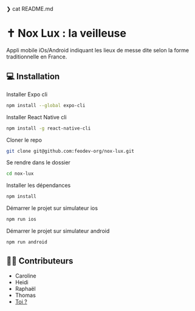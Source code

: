 ❯ cat README.md

# ✝ Nox Lux : la veilleuse

<p>Appli mobile iOs/Android indiquant les lieux de messe dite selon la forme traditionnelle en France.</p>

## 💻 Installation

Installer Expo cli

```sh
npm install --global expo-cli
```

Installer React Native cli

```sh
npm install -g react-native-cli
```

Cloner le repo

```sh
git clone git@github.com:feodev-org/nox-lux.git
```

Se rendre dans le dossier

```sh
cd nox-lux
```

Installer les dépendances

```sh
npm install
```

Démarrer le projet sur simulateur ios

```sh
npm run ios
```

Démarrer le projet sur simulateur android

```sh
npm run android
```

## 👩👨 Contributeurs

- Caroline
- Heidi
- Raphaël
- Thomas
- [Toi ?](https://feodev.org/accueil)
